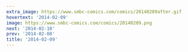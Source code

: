 ```yaml
---
extra_image: https://www.smbc-comics.com/comics/20140209after.gif
hovertext: '2014-02-09'
image: https://www.smbc-comics.com/comics/20140209.png
next: '2014-02-10'
prev: '2014-02-08'
title: '2014-02-09'
---
```

